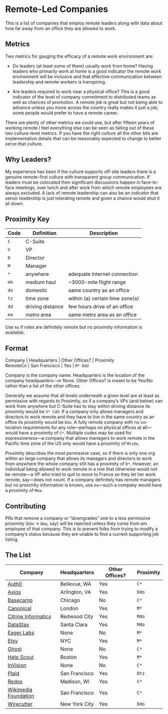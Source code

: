 # Remote-Led Companies

This is a list of companies that employ remote leaders along with data about
how far away from an office they are allowed to work.

## Metrics

Two metrics for gauging the efficacy of a remote work environment are:

* Do leaders (at least some of them) usually work from home? Having leaders who
  primarily work at home is a good indicator the remote work environment will
  be inclusive and that effective communication between leadership and remote
  workers is transpiring.

* Are leaders required to work near a physical office? This is a good indicator
  of the level of company commitment to distributed teams as well as chances of
  promotion. A remote job is great but not being able to advance unless you
  move across the country really makes it just a job; some people would prefer
  to have a remote career.

There are plenty of other metrics we could use, but after fifteen years of
working remote I feel everything else can be seen as falling out of these two
culture-level metrics. If you have the right culture all the other bits are
implementation details that can be reasonably expected to change to better
serve that culture.

## Why Leaders?

My experience has been if the culture supports off-site leaders there is a
genuine remote-first culture with transparent group communication. If leaders
must be colocated then significant discussions happen in face-to-face meetings,
over lunch and after work from which remote employees are always excluded. A
lack of remote leadership can also be an indicator that senior leadership is
just tolerating remote and given a chance would shut it all down.

## Proximity Key

| Code | Definition | Description |
| --- | ------- | - |
| `C` | C-Suite | |
| `V` | VP | |
| `D` | Director | |
| `M` | Manager | |
| `*` | anywhere | adequate Internet connection |
| `mh` | medium haul | ~3000-mile flight range |
| `do` | domestic | same country as an office |
| `tz` | time zone | within (a) certain time zone(s) |
| `dd` | driving distance | few hours drive of an office |
| `ma` | metro area | same metro area as an office |

Use `ma` if roles are definitely remote but no proximity information is
available.

## Format

Company | Headquarters | Other Offices? | Proximity  
RemoteCo | San Francisco | Yes | `M* Ddd`

Company is the company name. Headquarters is the location of the company
headquarters--or None. Other Offices? is meant to be Yes/No rather than a list
of the other offices.

Generally we assume that all levels underneath a given level are at least as
permissive with regards to Proximity, so if a company’s VPs (and below) can
work from anywhere but C-Suite has to stay within driving distance its
proximity would be `V* Cdd`. If a company only allows managers and directors to
work remote and they have to live in the same country as an office its
proximity would be `Ddo`. A fully remote company with no co-location
requirements for any role—perhaps no physical offices at all—would have a
proximity of `C*`.  Multiple codes may be used for expressiveness—a company
that allows managers to work remote in the Pacific time zone of the US only
would have a proximity of `Mtzdo`.

Proximity describes the most permissive case, so if there is only one org
within an large company that allows its managers and directors to work from
anywhere the whole company still has a proximity of `D*`. However, an
individual being allowed to work remote in a role that otherwise would not be
remote—a VP who tried to quit to move to France so they let her work remote,
say—does not count. If a company definitely has remote managers but no
proximity information is known, use `ma`—such a company would have a proximity
of `Mma`.

## Contributing

PRs that remove a company or “downgrades” one to a less permissive proximity
(`Ddo` -> `Dma`, say) will be rejected unless they come from am employee of
that company. This is to prevent folks from trying to modify a company’s status
because they are unable to find a current supporting job listing.

## The List

| Company | Headquarters | Other Offices? | Proximity |
| ------- | ------------ | -------------- | --------- |
| [Auth0](https://auth0.com) | Bellevue, WA | Yes | `C*` |
| [Axios](https://axios.com) | Arlington, VA | Yes | `Ddo` |
| [Basecamp](https://basecamp.com) | Chicago | No | `C*` |
| [Canonical](https://canonical.com) | London | Yes | `M*` |
| [Citrine Informatics](https://citrine.io) | Redwood City | Yes | `Mdo` |
| [DataStax](https://www.datastax.com) | Santa Clara | Yes | `Mdo` |
| [Eager Labs](https://www.eagerconnect.com) | None | No | `M*` |
| [Etsy](https://www.etsy.com) | NYC | Yes | `M*` |
| [Ghost](https://ghost.org) | None | No | `C*` |
| [Help Scout](https://www.helpscout.com) | Boston | Yes | `M*` |
| [InVision](https://www.invisionapp.com) | None | No | `C*` |
| [Plaid](https://plaid.com) | San Francisco | Yes | `Dtz` |
| [Redox](https://www.redoxengine.com) | Madison, WI | Yes | `C*` |
| [Wikimedia Foundation](https://wikimediafoundation.org) | San Francisco | Yes | `C*` |
| [Wirecutter](https://thewirecutter.com) | New York City | Yes | `Ddo` |
